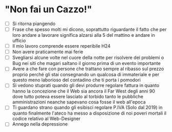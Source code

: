 # "Non fai un Cazzo!"

- [ ]  Si ritorna piangendo
- [ ]  Frase che spesso molti mi dicono, soprattutto riguardante il fatto che per loro andare a lavorare significa alzarsi alla 5 del mattino e andare in ufficio
- [ ]  Il mio lavoro comprende essere reperibile H24
- [ ]  Non avere praticamente mai ferie
- [ ]  Svegliarsi alcune volte nel cuore della notte per risolvere dei problemi o Bug nei siti che magari saltano il giorno prima di un evento importante
- [ ]  Avere a che fare con persone che trattano sempre al ribasso sul prezzo proprio perché gli stai consegnando un qualcosa di immateriale e per questo meno laborioso del contadino che ti porta i pomodori
- [ ]  Si vedono stuprati quando gli devi produrre regolare fattura in quanto hanno la concezione che il Web sia ancora il Far West degli anni 90 dove tutto poteva essere lasciato al torbido tanto le pubbliche amministrazioni neanche sapevano cosa fosse il web all'epoca
- [ ]  Ti guardano strano quando gli esibisci regolare P.IVA (Solo dal 2019) in quanto finalmente l'ateco ha messo a disposizione di noi poveri mortali il codice relativo al Web-Designer
- [ ]  Annego nella depressione